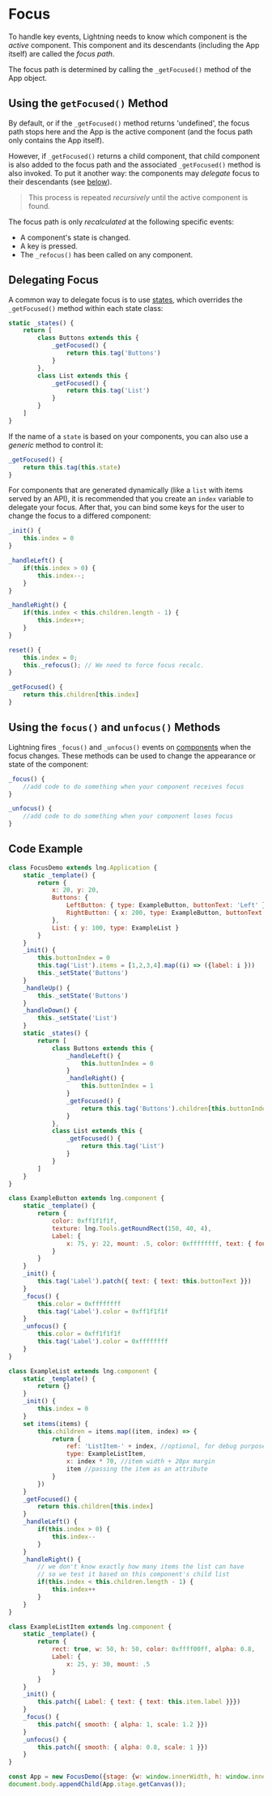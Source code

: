 # Focus

To handle key events, Lightning needs to know which component is the *active* component. This component and its descendants (including the App itself) are called the *focus path*.

The focus path is determined by calling the `_getFocused()` method of the App object.

## Using the `getFocused()` Method

By default, or if the `_getFocused()` method returns 'undefined', the focus path stops here and the App is the active component (and the focus path only contains the App itself).

However, if `_getFocused()` returns a child component, that child component is also added to the focus path and the associated `_getFocused()` method is also invoked. To put it another way: the components may *delegate* focus to their descendants (see [below](#delegating-focus)).

> This process is repeated *recursively* until the active component is found.

The focus path is only *recalculated* at the following specific events:

* A component's state is changed.
* A key is pressed.
* The `_refocus()` has been called on any component.

## Delegating Focus

A common way to delegate focus is to use [states](../Components/CompStates/index.md), which overrides the `_getFocused()` method within each state class:

```js
static _states() {
    return [
        class Buttons extends this {
            _getFocused() {
                return this.tag('Buttons')
            }
        },
        class List extends this {
            _getFocused() {
                return this.tag('List')
            }
        }
    ]
}
```

If the name of a `state` is based on your components, you can also use a *generic* method to control it:

```js
_getFocused() {
    return this.tag(this.state)
}
```

For components that are generated dynamically (like a `list` with items served by an API), it is recommended that you create an `index` variable to delegate your focus. After that, you can bind some keys for the user to change the focus to a differed component:

```js
_init() {
    this.index = 0
}

_handleLeft() {
    if(this.index > 0) {
        this.index--;
    }
}

_handleRight() {
    if(this.index < this.children.length - 1) {
        this.index++;
    }
}

reset() {
    this.index = 0;
    this._refocus(); // We need to force focus recalc.
}

_getFocused() {
    return this.children[this.index]
}
```

## Using the `focus()` and `unfocus()` Methods

Lightning fires `_focus()` and `_unfocus()` events on [components](../Components/index.md) when the focus changes. These methods can be used to change the appearance or state of the component:

```js
_focus() {
    //add code to do something when your component receives focus
}

_unfocus() {
    //add code to do something when your component loses focus
}
```

## Code Example

```js
class FocusDemo extends lng.Application {
    static _template() {
        return {
            x: 20, y: 20,
            Buttons: {
                LeftButton: { type: ExampleButton, buttonText: 'Left' },
                RightButton: { x: 200, type: ExampleButton, buttonText: 'Right' }
            },
            List: { y: 100, type: ExampleList }
        }
    }
    _init() {
        this.buttonIndex = 0
        this.tag('List').items = [1,2,3,4].map((i) => ({label: i }))
        this._setState('Buttons')
    }
    _handleUp() {
        this._setState('Buttons')
    }
    _handleDown() {
        this._setState('List')
    }
    static _states() {
        return [
            class Buttons extends this {
                _handleLeft() {
                    this.buttonIndex = 0
                }
                _handleRight() {
                    this.buttonIndex = 1
                }
                _getFocused() {
                    return this.tag('Buttons').children[this.buttonIndex]
                }
            },
            class List extends this {
                _getFocused() {
                    return this.tag('List')
                }
            }
        ]
    }
}

class ExampleButton extends lng.component {
    static _template() {
        return {
            color: 0xff1f1f1f,
            texture: lng.Tools.getRoundRect(150, 40, 4),
            Label: {
                x: 75, y: 22, mount: .5, color: 0xffffffff, text: { fontSize: 20 }
            }
        }
    }
    _init() {
        this.tag('Label').patch({ text: { text: this.buttonText }})
    }
    _focus() {
        this.color = 0xffffffff
        this.tag('Label').color = 0xff1f1f1f
    }
    _unfocus() {
        this.color = 0xff1f1f1f
        this.tag('Label').color = 0xffffffff
    }
}

class ExampleList extends lng.component {
    static _template() {
        return {}
    }
    _init() {
        this.index = 0
    }
    set items(items) {
        this.children = items.map((item, index) => {
            return {
                ref: 'ListItem-' + index, //optional, for debug purposes
                type: ExampleListItem,
                x: index * 70, //item width + 20px margin
                item //passing the item as an attribute
            }
        })
    }
    _getFocused() {
        return this.children[this.index]
    }
    _handleLeft() {
        if(this.index > 0) {
            this.index--
        }
    }
    _handleRight() {
        // we don't know exactly how many items the list can have
        // so we test it based on this component's child list
        if(this.index < this.children.length - 1) {
            this.index++
        }
    }
}

class ExampleListItem extends lng.component {
    static _template() {
        return {
            rect: true, w: 50, h: 50, color: 0xffff00ff, alpha: 0.8,
            Label: {
                x: 25, y: 30, mount: .5
            }
        }
    }
    _init() {
        this.patch({ Label: { text: { text: this.item.label }}})
    }
    _focus() {
        this.patch({ smooth: { alpha: 1, scale: 1.2 }})
    }
    _unfocus() {
        this.patch({ smooth: { alpha: 0.8, scale: 1 }})
    }
}

const App = new FocusDemo({stage: {w: window.innerWidth, h: window.innerHeight, useImageWorker: false}});
document.body.appendChild(App.stage.getCanvas());
```
